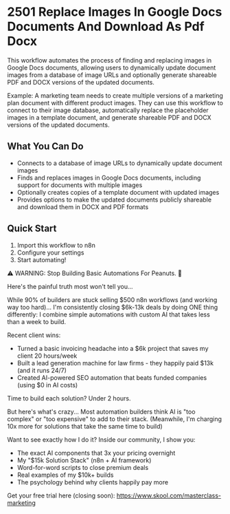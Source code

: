 # 2501 Replace Images In Google Docs Documents And Download As Pdf Docx

This workflow automates the process of finding and replacing images in Google Docs documents, allowing users to dynamically update document images from a database of image URLs and optionally generate shareable PDF and DOCX versions of the updated documents.

Example: A marketing team needs to create multiple versions of a marketing plan document with different product images. They can use this workflow to connect to their image database, automatically replace the placeholder images in a template document, and generate shareable PDF and DOCX versions of the updated documents.

## What You Can Do
- Connects to a database of image URLs to dynamically update document images
- Finds and replaces images in Google Docs documents, including support for documents with multiple images
- Optionally creates copies of a template document with updated images
- Provides options to make the updated documents publicly shareable and download them in DOCX and PDF formats

## Quick Start
1. Import this workflow to n8n
2. Configure your settings
3. Start automating!

⚠️ WARNING: Stop Building Basic Automations For Peanuts. 🚫

Here's the painful truth most won't tell you...

While 90% of builders are stuck selling $500 n8n workflows (and working way too hard)...
I'm consistently closing $6k-13k deals by doing ONE thing differently:
I combine simple automations with custom AI that takes less than a week to build.

Recent client wins:
* Turned a basic invoicing headache into a $6k project that saves my client 20 hours/week
* Built a lead generation machine for law firms - they happily paid $13k (and it runs 24/7)
* Created AI-powered SEO automation that beats funded companies (using $0 in AI costs)

Time to build each solution? Under 2 hours.

But here's what's crazy...
Most automation builders think AI is "too complex" or "too expensive" to add to their stack.
(Meanwhile, I'm charging 10x more for solutions that take the same time to build)

Want to see exactly how I do it?
Inside our community, I show you:
* The exact AI components that 3x your pricing overnight
* My "$15k Solution Stack" (n8n + AI framework)
* Word-for-word scripts to close premium deals
* Real examples of my $10k+ builds
* The psychology behind why clients happily pay more

Get your free trial here (closing soon): https://www.skool.com/masterclass-marketing
